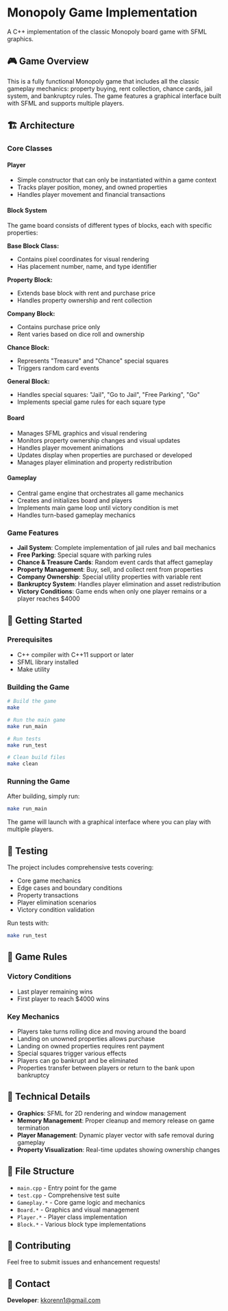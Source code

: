 # Monopoly Game Implementation

A C++ implementation of the classic Monopoly board game with SFML graphics.

## 🎮 Game Overview

This is a fully functional Monopoly game that includes all the classic gameplay mechanics: property buying, rent collection, chance cards, jail system, and bankruptcy rules. The game features a graphical interface built with SFML and supports multiple players.

## 🏗️ Architecture

### Core Classes

#### **Player**
- Simple constructor that can only be instantiated within a game context
- Tracks player position, money, and owned properties
- Handles player movement and financial transactions

#### **Block System**
The game board consists of different types of blocks, each with specific properties:

**Base Block Class:**
- Contains pixel coordinates for visual rendering
- Has placement number, name, and type identifier

**Property Block:**
- Extends base block with rent and purchase price
- Handles property ownership and rent collection

**Company Block:**
- Contains purchase price only
- Rent varies based on dice roll and ownership

**Chance Block:**
- Represents "Treasure" and "Chance" special squares
- Triggers random card events

**General Block:**
- Handles special squares: "Jail", "Go to Jail", "Free Parking", "Go"
- Implements special game rules for each square type

#### **Board**
- Manages SFML graphics and visual rendering
- Monitors property ownership changes and visual updates
- Handles player movement animations
- Updates display when properties are purchased or developed
- Manages player elimination and property redistribution

#### **Gameplay**
- Central game engine that orchestrates all game mechanics
- Creates and initializes board and players
- Implements main game loop until victory condition is met
- Handles turn-based gameplay mechanics

### Game Features

- **Jail System**: Complete implementation of jail rules and bail mechanics
- **Free Parking**: Special square with parking rules
- **Chance & Treasure Cards**: Random event cards that affect gameplay
- **Property Management**: Buy, sell, and collect rent from properties
- **Company Ownership**: Special utility properties with variable rent
- **Bankruptcy System**: Handles player elimination and asset redistribution
- **Victory Conditions**: Game ends when only one player remains or a player reaches $4000

## 🚀 Getting Started

### Prerequisites
- C++ compiler with C++11 support or later
- SFML library installed
- Make utility

### Building the Game

```bash
# Build the game
make

# Run the main game
make run_main

# Run tests
make run_test

# Clean build files
make clean
```

### Running the Game

After building, simply run:
```bash
make run_main
```

The game will launch with a graphical interface where you can play with multiple players.

## 🧪 Testing

The project includes comprehensive tests covering:
- Core game mechanics
- Edge cases and boundary conditions
- Property transactions
- Player elimination scenarios
- Victory condition validation

Run tests with:
```bash
make run_test
```

## 🎯 Game Rules

### Victory Conditions
- Last player remaining wins
- First player to reach $4000 wins

### Key Mechanics
- Players take turns rolling dice and moving around the board
- Landing on unowned properties allows purchase
- Landing on owned properties requires rent payment
- Special squares trigger various effects
- Players can go bankrupt and be eliminated
- Properties transfer between players or return to the bank upon bankruptcy

## 🔧 Technical Details

- **Graphics**: SFML for 2D rendering and window management
- **Memory Management**: Proper cleanup and memory release on game termination
- **Player Management**: Dynamic player vector with safe removal during gameplay
- **Property Visualization**: Real-time updates showing ownership changes

## 📁 File Structure

- `main.cpp` - Entry point for the game
- `test.cpp` - Comprehensive test suite
- `Gameplay.*` - Core game logic and mechanics
- `Board.*` - Graphics and visual management
- `Player.*` - Player class implementation
- `Block.*` - Various block type implementations

## 🤝 Contributing

Feel free to submit issues and enhancement requests!

## 📧 Contact

**Developer**: kkorenn1@gmail.com
